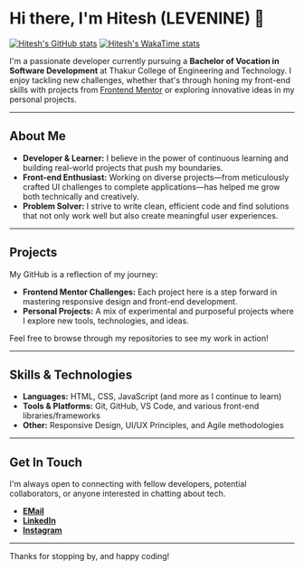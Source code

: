 # Hi there, I'm Hitesh (LEVENINE) 👋
[![Hitesh's GitHub stats](https://github-readme-stats.vercel.app/api?username=autistickyrios&theme=ambient_gradient)](https://github.com/autistickyrios/github-readme-stats )
[![Hitesh's WakaTime stats](https://github-readme-stats.vercel.app/api/wakatime?username=autistickyrios)](https://github.com/autistickyrio/github-readme-stats)

I'm a passionate developer currently pursuing a **Bachelor of Vocation in Software Development** at Thakur College of Engineering and Technology. I enjoy tackling new challenges, whether that's through honing my front-end skills with projects from [Frontend Mentor](https://www.frontendmentor.io/profile/autistickyrios) or exploring innovative ideas in my personal projects.

---

## About Me

- **Developer & Learner:** I believe in the power of continuous learning and building real-world projects that push my boundaries.
- **Front-end Enthusiast:** Working on diverse projects—from meticulously crafted UI challenges to complete applications—has helped me grow both technically and creatively.
- **Problem Solver:** I strive to write clean, efficient code and find solutions that not only work well but also create meaningful user experiences.

---

## Projects

My GitHub is a reflection of my journey:
- **Frontend Mentor Challenges:** Each project here is a step forward in mastering responsive design and front-end development.
- **Personal Projects:** A mix of experimental and purposeful projects where I explore new tools, technologies, and ideas.

Feel free to browse through my repositories to see my work in action!

---

## Skills & Technologies

- **Languages:** HTML, CSS, JavaScript (and more as I continue to learn)
- **Tools & Platforms:** Git, GitHub, VS Code, and various front-end libraries/frameworks
- **Other:** Responsive Design, UI/UX Principles, and Agile methodologies

---

## Get In Touch

I'm always open to connecting with fellow developers, potential collaborators, or anyone interested in chatting about tech.  
- **[EMail](mailto:autistickyrios@gmail.com)**  
- **[LinkedIn](https://www.linkedin.com/in/autistickyrios/)** 
- **[Instagram](https://instagram.com/detraquez)**

---

Thanks for stopping by, and happy coding!


